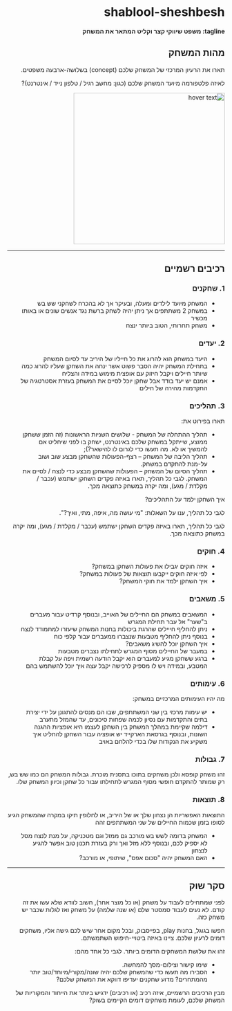 <div dir='rtl' lang='he'>

# shablool-sheshbesh

**tagline: משפט שיווקי קצר וקליט המתאר את המשחק**

## מהות המשחק

תארו את הרעיון המרכזי של המשחק שלכם
(concept) 
בשלושה-ארבעה משפטים.

לאיזה פלטפורמה מיועד המשחק שלכם (כגון: מחשב רגיל / טלפון נייד / אינטרנט)?

 <img src="https://imag.malavida.com/mvimg/main-m/backgammon-plus-29363-1.jpg" width="350" title="hover text">


---


## רכיבים רשמיים


### 1. שחקנים

* המשחק מיועד לילדים ומעלה, ובעיקר אך לא בהכרח לשחקני שש בש
* במשחק 2 משתתפים אך ניתן יהיה לשחק ברשת נגד אנשים שונים או באותו מכשיר
* משחק תחרותי, הטוב ביותר ינצח

### 2. יעדים

* היעד במשחק הוא להרוג את כל חייליו של היריב עד לסיום המשחק
* בתחילת המשחק יהיה הסבר פשוט אשר ינחה את השחקן שעליו להרוג כמה שיותר חיילים ויקבל חיזוק עם אופצית מימוש במידה והצליח 
* אמנם יש יעד בודד אבל שחקן יוכל לסיים את המשחק בעזרת אסטרטגיה של התקדמות מהירה של חילים
 
### 3. תהליכים

תארו בפירוט את:

* תהליך ההתחלה של המשחק - שלושים השניות הראשונות (זה הזמן ששחקן ממוצע, שייתקל במשחק שלכם באינטרנט, ישחק בו לפני שיחליט אם להמשיך או לא. מה תעשו כדי לגרום לו להישאר?);
*	תהליך הליבה של המשחק – רצף-הפעולות שהשחקן מבצע שוב ושוב על-מנת להתקדם במשחק.
*	תהליך הסיום של המשחק – הפעולות שהשחקן מבצע כדי לנצח / לסיים את המשחק.
לגבי כל תהליך, תארו באיזה פקדים השחקן ישתמש (עכבר / מקלדת / מגע), ומה יקרה במשחק כתוצאה מכך.

איך השחקן ילמד על התהליכים? 

לגבי כל תהליך, ענו על השאלות: "מי עושה מה, איפה, מתי, ואיך?".

לגבי כל תהליך, תארו באיזה פקדים השחקן ישתמש (עכבר / מקלדת / מגע), ומה יקרה במשחק כתוצאה מכך.

### 4. חוקים

* איזה חוקים יגבילו את פעולות השחקן במשחק?
* לפי איזה חוקים ייקבעו תוצאות של פעולות במשחק?
* איך השחקן ילמד את חוקי המשחק?


### 5. משאבים

* המשאבים במשחק הם החיילים של האוייב, ובנוסף קרדיט עבור מעברים ב"שער" אל עבר תחילת המגרש
* ניתן להחליף חייילים שהרגת ביכולות בחנות המשחק שיעזרו למתמודד לנצח
 * בנוסף ניתן להחליף מטבעות שנצברו ממעברים עבור קלפי כוח 
 * איך השחקן יוכל להשיג משאבים?
 * במעבר של החיילים מסוף המגרש לתחילתו נצברים מטבעות
* ברגע ששחקן מגיע למעברים הוא יקבל הודעה רשמית ויפה על קבלת המטבע, ובמידה ויש לו מספיק לרכישה יקבל עצה איך יוכל להשתמש בהם

### 6. עימותים

מה יהיו העימותים המרכזיים במשחק:

* יש עימות מרכזי בין שני המשתתפים, שבו הם מנסים להתגונן על ידי יצירת בתים והתקדמות עם נסיון לכמה שפחות סיכונים, עד שהמזל מתערב
* דילמה שקיימת במהלך המשחק בין השחקן לעצמו היא אופציות ההגנה השונות, ובנוסף בגרסאת הארקייד יש אופציה עבור השחקן להחליט איך משקיע את הנקודות שלו בכדי להלחם באויב


### 7. גבולות
זהו משחק קופסא ולכן משחקים בתוכו בתסנית מוכרת.
גבולות המשחק הם כמו שש בש, רק שמותר להתקדם חופשי מסוף המגרש לתחילתו עבור כל שחקן וכיוון המשחק שלו.



### 8. תוצאות

התוצאות האפשריות הן נצחון שלך או של היריב, או לחלופין תיקו במקרה שהמשחק הגיע לסופו בזמן שכמות החיילים של שני המשתתפים זהה 
* המשחק בדומה לשש בש מורכב גם ממזל וגם מטכניקה, על מנת לנצח מסל לא יספיק לכם, ובנוסף ללא מזל ואך ורק בעזרת תכנון טוב אפשר להגיע לנצחון 
* האם המשחק יהיה "סכום אפס", שיתופי, או מורכב?

---

## סקר שוק

לפני שמתחילים לעבוד על משחק (או כל מוצר אחר), חשוב לוודא שלא עשו את זה קודם. לא נעים לעבוד סמסטר שלם (או שנה שלמה) על משחק ואז לגלות שכבר יש משחק כזה. 

חפשו בגוגל, בחנות play, בפייסבוק, ובכל מקום אחר שיש לכם גישה אליו, משחקים דומים לרעיון שלכם. ציינו באיזה ביטויי-חיפוש השתמשתם.

זהו את שלושת המשחקים הדומים ביותר. לגבי כל אחד מהם:

* שימו קישור וצילום-מסך להמחשה.
* הסבירו מה תעשו כדי שהמשחק שלכם יהיה שונה/מקורי/מיוחד/טוב יותר מהמתחרים?  מדוע שחקנים יעדיפו דווקא את המשחק שלכם?

מבין הרכיבים הרשמיים, 
איזה רכיב (או רכיבים) ידגיש ביותר את הייחוד והמקוריות של המשחק שלכם, לעומת משחקים דומים הקיימים בשוק?


</div>
